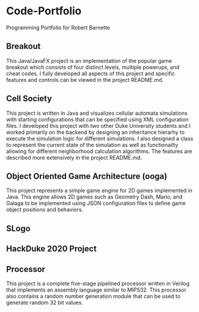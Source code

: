 # Code-Portfolio
Programming Portfolio for Robert Barnette

## Breakout
This Java/JavaFX project is an implementation of the popular game breakout which consists of four distinct levels, multiple powerups, and cheat codes. I fully developed all aspects of this project and specific features and controls can be viewed in the project README.md. 

## Cell Society
This project is written in Java and visualizes cellular automata simulations with starting configurations that can be specified using XML configuration files. I developed this project with two other Duke University students and I worked primarily on the backend by designing an inheritance hierarhy to execute the simulation logic for different simulations. I also designed a class to represent the current state of the simulation as well as functionailty allowing for different neighborhood calculation algorithms. The features are described more extensively in the project README.md. 

## Object Oriented Game Architecture (ooga)
This project represents a simple game engine for 2D games implemented in Java. This engine allows 2D games such as Geometry Dash, Mario, and Galaga to be implemented using JSON configuration files to define game object positions and behaviors. 

## SLogo  

## HackDuke 2020 Project

## Processor 
This project is a complete five-stage pipelined processor written in Verilog that implements an assembly language similar to MIPS32. This processor also contains a random number generation module that can be used to generate random 32 bit values.  
